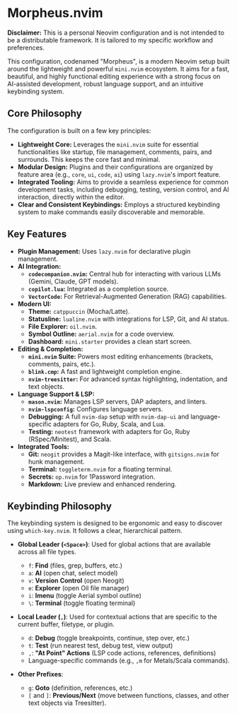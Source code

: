 # Morpheus.nvim

**Disclaimer:** This is a personal Neovim configuration and is not intended to be a distributable framework. It is tailored to my specific workflow and preferences.

This configuration, codenamed "Morpheus", is a modern Neovim setup built around the lightweight and powerful `mini.nvim` ecosystem. It aims for a fast, beautiful, and highly functional editing experience with a strong focus on AI-assisted development, robust language support, and an intuitive keybinding system.

## Core Philosophy

The configuration is built on a few key principles:

- **Lightweight Core:** Leverages the `mini.nvim` suite for essential functionalities like startup, file management, comments, pairs, and surrounds. This keeps the core fast and minimal.
- **Modular Design:** Plugins and their configurations are organized by feature area (e.g., `core`, `ui`, `code`, `ai`) using `lazy.nvim`'s import feature.
- **Integrated Tooling:** Aims to provide a seamless experience for common development tasks, including debugging, testing, version control, and AI interaction, directly within the editor.
- **Clear and Consistent Keybindings:** Employs a structured keybinding system to make commands easily discoverable and memorable.

## Key Features

- **Plugin Management:** Uses `lazy.nvim` for declarative plugin management.
- **AI Integration:**
    - **`codecompanion.nvim`:** Central hub for interacting with various LLMs (Gemini, Claude, GPT models).
    - **`copilot.lua`:** Integrated as a completion source.
    - **`VectorCode`:** For Retrieval-Augmented Generation (RAG) capabilities.
- **Modern UI:**
    - **Theme:** `catppuccin` (Mocha/Latte).
    - **Statusline:** `lualine.nvim` with integrations for LSP, Git, and AI status.
    - **File Explorer:** `oil.nvim`.
    - **Symbol Outline:** `aerial.nvim` for a code overview.
    - **Dashboard:** `mini.starter` provides a clean start screen.
- **Editing & Completion:**
    - **`mini.nvim` Suite:** Powers most editing enhancements (brackets, comments, pairs, etc.).
    - **`blink.cmp`:** A fast and lightweight completion engine.
    - **`nvim-treesitter`:** For advanced syntax highlighting, indentation, and text objects.
- **Language Support & LSP:**
    - **`mason.nvim`:** Manages LSP servers, DAP adapters, and linters.
    - **`nvim-lspconfig`:** Configures language servers.
    - **Debugging:** A full `nvim-dap` setup with `nvim-dap-ui` and language-specific adapters for Go, Ruby, Scala, and Lua.
    - **Testing:** `neotest` framework with adapters for Go, Ruby (RSpec/Minitest), and Scala.
- **Integrated Tools:**
    - **Git:** `neogit` provides a Magit-like interface, with `gitsigns.nvim` for hunk management.
    - **Terminal:** `toggleterm.nvim` for a floating terminal.
    - **Secrets:** `op.nvim` for 1Password integration.
    - **Markdown:** Live preview and enhanced rendering.

## Keybinding Philosophy

The keybinding system is designed to be ergonomic and easy to discover using `which-key.nvim`. It follows a clear, hierarchical pattern.

- **Global Leader (`<Space>`)**: Used for global actions that are available across all file types.
    - `f`: **Find** (files, grep, buffers, etc.)
    - `a`: **AI** (open chat, select model)
    - `v`: **Version Control** (open Neogit)
    - `e`: **Explorer** (open Oil file manager)
    - `i`: **Imenu** (toggle Aerial symbol outline)
    - `\`: **Terminal** (toggle floating terminal)

- **Local Leader (`,`)**: Used for contextual actions that are specific to the current buffer, filetype, or plugin.
    - `d`: **Debug** (toggle breakpoints, continue, step over, etc.)
    - `t`: **Test** (run nearest test, debug test, view output)
    - `,`: **"At Point" Actions** (LSP code actions, references, definitions)
    - Language-specific commands (e.g., `,m` for Metals/Scala commands).

- **Other Prefixes**:
    - `g`: **Goto** (definition, references, etc.)
    - `[` and `]`: **Previous/Next** (move between functions, classes, and other text objects via Treesitter).
